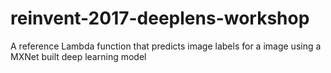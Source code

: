 # reinvent-2017-deeplens-workshop
A reference Lambda function that predicts image labels for a image using a MXNet built deep learning model
